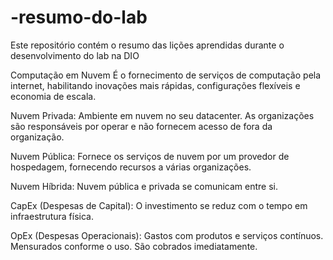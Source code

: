 # -resumo-do-lab
Este repositório contém o resumo das lições aprendidas durante o desenvolvimento do lab na DIO

Computação em Nuvem
É o fornecimento de serviços de computação pela internet, habilitando inovações mais rápidas, configurações flexíveis e economia de escala.

Nuvem Privada: Ambiente em nuvem no seu datacenter. As organizações são responsáveis por operar e não fornecem acesso de fora da organização.

Nuvem Pública: Fornece os serviços de nuvem por um provedor de hospedagem, fornecendo recursos a várias organizações.

Nuvem Híbrida: Nuvem pública e privada se comunicam entre si.

CapEx (Despesas de Capital):
O investimento se reduz com o tempo em infraestrutura física.

OpEx (Despesas Operacionais):
Gastos com produtos e serviços contínuos.
Mensurados conforme o uso.
São cobrados imediatamente.


